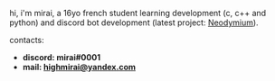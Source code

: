 hi, i'm mirai, a 16yo french student learning development (c, c++ and python) and discord bot development (latest project: [Neodymium](https://github.com/neodymiumdev)).

contacts:
- **discord: mirai#0001**
- **mail: highmirai@yandex.com**
